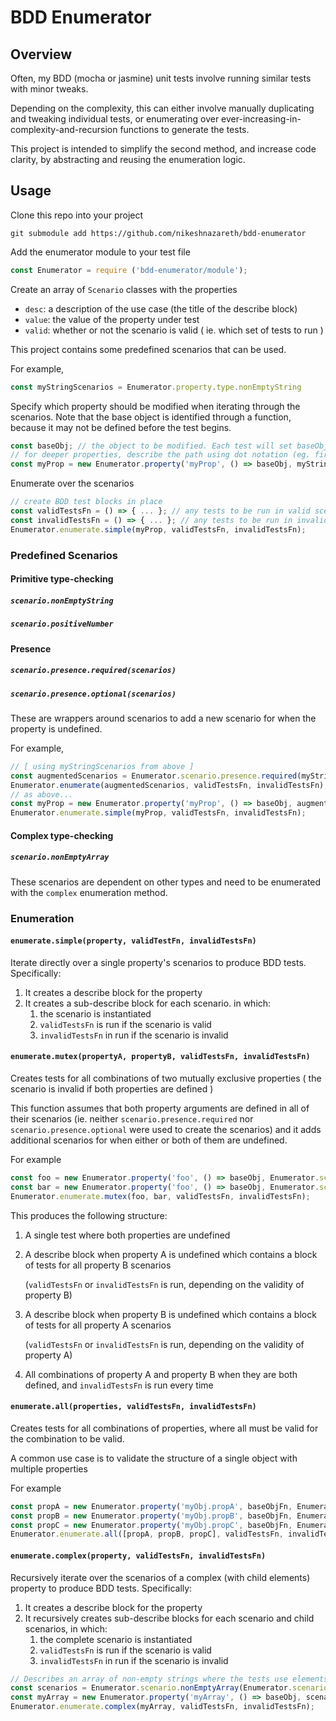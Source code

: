 # BDD Enumerator

## Overview

Often, my BDD (mocha or jasmine) unit tests involve running similar tests with minor tweaks.

Depending on the complexity, this can either involve manually duplicating and tweaking individual tests,
or enumerating over ever-increasing-in-complexity-and-recursion functions to generate the tests.

This project is intended to simplify the second method, and increase code clarity, by abstracting and reusing
the enumeration logic.

## Usage

Clone this repo into your project
```
git submodule add https://github.com/nikeshnazareth/bdd-enumerator
```
  
  
Add the enumerator module to your test file
```javascript
const Enumerator = require ('bdd-enumerator/module');
```
  
Create an array of `Scenario` classes with the properties
* `desc`: a description of the use case (the title of the describe block)
* `value`: the value of the property under test
* `valid`: whether or not the scenario is valid ( ie. which set of tests to run )

This project contains some predefined scenarios that can be used. 

For example,
```javascript
const myStringScenarios = Enumerator.property.type.nonEmptyString
```

Specify which property should be modified when iterating through the scenarios.
Note that the base object is identified through a function, because it may not be defined before the test begins.
```javascript
const baseObj; // the object to be modified. Each test will set baseObj.myProp to the scenario value
// for deeper properties, describe the path using dot notation (eg. firstlevel.intermediate.myProp)
const myProp = new Enumerator.property('myProp', () => baseObj, myStringScenarios);
```
  
Enumerate over the scenarios
```javascript
// create BDD test blocks in place
const validTestsFn = () => { ... }; // any tests to be run in valid scenarios
const invalidTestsFn = () => { ... }; // any tests to be run in invalid scenarios
Enumerator.enumerate.simple(myProp, validTestsFn, invalidTestsFn); 
```

### Predefined Scenarios

#### Primitive type-checking
##### `scenario.nonEmptyString`
##### `scenario.positiveNumber`

#### Presence
##### `scenario.presence.required(scenarios)`
##### `scenario.presence.optional(scenarios)`

These are wrappers around scenarios to add a new scenario for when the property is undefined.

For example,
```javascript
// [ using myStringScenarios from above ]
const augmentedScenarios = Enumerator.scenario.presence.required(myStringScenarios); 
Enumerator.enumerate(augmentedScenarios, validTestsFn, invalidTestsFn);
// as above...
const myProp = new Enumerator.property('myProp', () => baseObj, augmentedScenarios);
Enumerator.enumerate.simple(myProp, validTestsFn, invalidTestsFn); 
```

#### Complex type-checking
##### `scenario.nonEmptyArray`

These scenarios are dependent on other types and need to be enumerated with the `complex` enumeration method.


### Enumeration
#### `enumerate.simple(property, validTestFn, invalidTestsFn)`

Iterate directly over a single property's scenarios to produce BDD tests. Specifically:
1. It creates a describe block for the property
1. It creates a sub-describe block for each scenario. in which:
   1. the scenario is instantiated
   1. `validTestsFn` is run if the scenario is valid
   1. `invalidTestsFn` in run if the scenario is invalid

#### `enumerate.mutex(propertyA, propertyB, validTestsFn, invalidTestsFn)`

Creates tests for all combinations of two mutually exclusive properties 
( the scenario is invalid if both properties are defined )

This function assumes that both property arguments are defined in all of their scenarios
(ie. neither `scenario.presence.required` nor `scenario.presence.optional` were used to create the scenarios)
and it adds additional scenarios for when either or both of them are undefined.

For example
```javascript
const foo = new Enumerator.property('foo', () => baseObj, Enumerator.scenario.nonEmptyString);
const bar = new Enumerator.property('foo', () => baseObj, Enumerator.scenario.positiveNumber);
Enumerator.enumerate.mutex(foo, bar, validTestsFn, invalidTestsFn);
```

This produces the following structure:
1. A single test where both properties are undefined

1. A describe block when property A is undefined which contains a block of tests for all property B scenarios 

   (`validTestsFn` or `invalidTestsFn` is run, depending on the validity of property B)
   
1. A describe block when property B is undefined which contains a block of tests for all property A scenarios 

   (`validTestsFn` or `invalidTestsFn` is run, depending on the validity of property A)
   
1. All combinations of property A and property B when they are both defined, and `invalidTestsFn` is run every time

#### `enumerate.all(properties, validTestsFn, invalidTestsFn)`

Creates tests for all combinations of properties, where all must be valid for the combination to be valid.

A common use case is to validate the structure of a single object with multiple properties

For example
```javascript
const propA = new Enumerator.property('myObj.propA', baseObjFn, Enumerator.scenario.positiveNumber);
const propB = new Enumerator.property('myObj.propB', baseObjFn, Enumerator.scenario.nonEmptyString);
const propC = new Enumerator.property('myObj.propC', baseObjFn, Enumerator.scenario.nonEmptyString);
Enumerator.enumerate.all([propA, propB, propC], validTestsFn, invalidTestsFn);
``` 

#### `enumerate.complex(property, validTestsFn, invalidTestsFn)`

Recursively iterate over the scenarios of a complex (with child elements) property to produce BDD tests. Specifically:
1. It creates a describe block for the property
1. It recursively creates sub-describe blocks for each scenario and child scenarios, in which:
   1. the complete scenario is instantiated
   1. `validTestsFn` is run if the scenario is valid
   1. `invalidTestsFn` in run if the scenario is invalid

```javascript
// Describes an array of non-empty strings where the tests use elements drawn from the nonEmptyString scenarios
const scenarios = Enumerator.scenario.nonEmptyArray(Enumerator.scenario.nonEmptyString);
const myArray = new Enumerator.property('myArray', () => baseObj, scenarios);
Enumerator.enumerate.complex(myArray, validTestsFn, invalidTestsFn); 
```